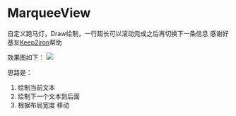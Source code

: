 # MarqueeView
自定义跑马灯，Draw绘制，一行超长可以滚动完成之后再切换下一条信息
感谢好基友<a href="https://github.com/keep2iron">Keep2iron</a>帮助

效果图如下：
<img src="https://img-blog.csdn.net/20180807183916225?watermark/2/text/aHR0cHM6Ly9ibG9nLmNzZG4ubmV0L21veGlvdWhhbw==/font/5a6L5L2T/fontsize/400/fill/I0JBQkFCMA==/dissolve/70"/>

思路是：
1. 绘制当前文本
2. 绘制下一个文本到后面
3. 根据布局宽度 移动
